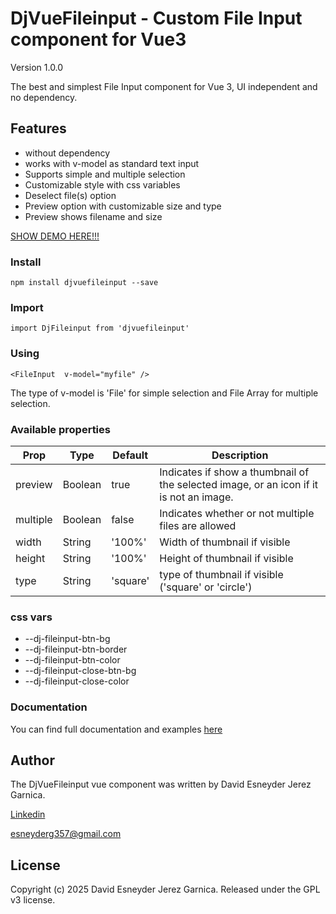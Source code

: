 # DjVueFileinput -	Custom File Input component for Vue3

Version 1.0.0

The best and simplest File Input component for Vue 3, UI independent and no dependency.

## Features

- without dependency
- works with v-model as standard text input
- Supports simple and multiple selection
- Customizable style with css variables
- Deselect file(s) option
- Preview option with customizable size and type
- Preview shows filename and size

[SHOW DEMO HERE!!!](https://esneyderg357.github.io/DjVueFileinput-docs/en/demo.html)

### Install

    npm install djvuefileinput --save

### Import

    import DjFileinput from 'djvuefileinput'

### Using

	<FileInput  v-model="myfile" />

The type of v-model is 'File' for simple selection and File Array for multiple selection.

### Available properties
	
| Prop      | Type      | Default   | Description|
| --------- | --------  | -------- | --------- |
| preview   | Boolean   | true      |  Indicates if show a thumbnail of the selected image, or an icon if it is not an image. |
| multiple  | Boolean   | false     | Indicates whether or not multiple files are allowed        |
| width  | String   | '100%'     | Width of thumbnail if visible        |
| height  | String   | '100%'     | Height of thumbnail if visible            |
| type  | String   | 'square'     | type of thumbnail if visible ('square' or 'circle')       |


### css vars
- --dj-fileinput-btn-bg
- --dj-fileinput-btn-border
- --dj-fileinput-btn-color
- --dj-fileinput-close-btn-bg
- --dj-fileinput-close-color
	
### Documentation

You can find full documentation and examples [here](https://esneyderg357.github.io/DjVueFileinput-docs/)

## Author

The DjVueFileinput vue component was written by David Esneyder Jerez Garnica.

[Linkedin](https://www.linkedin.com/in/david-esneyder-jerez-garnica-84309b239/)

[esneyderg357@gmail.com](mailto:esneyderg357@gmail.com)

## License

Copyright (c) 2025 David Esneyder Jerez Garnica.
Released under the GPL v3 license.
